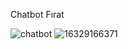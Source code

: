 Chatbot Fırat

![chatbot](https://github.com/KutluayLav/FiratUniversitesiChatbot/assets/82677821/0ce61ad8-6700-4a2e-948d-197a0020132b)
![16329166371](https://github.com/KutluayLav/FiratUniversitesiChatbot/assets/82677821/75e3d560-83de-43be-839d-d2cc5b3fb601)

